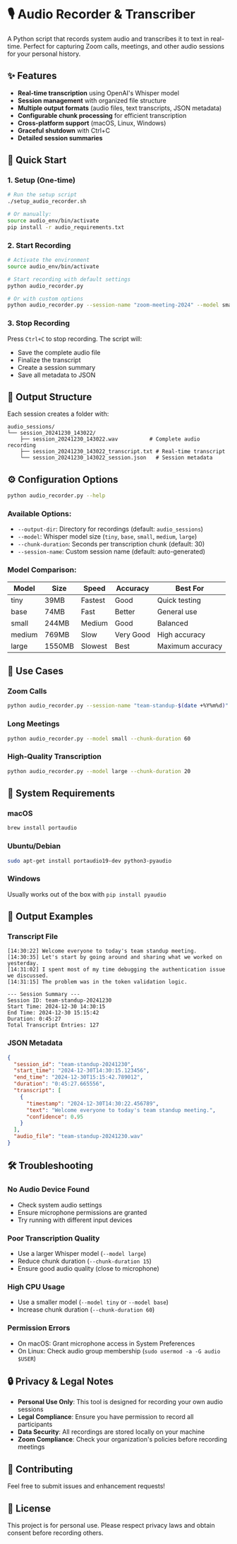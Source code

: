 # 🎙️ Audio Recorder & Transcriber

A Python script that records system audio and transcribes it to text in real-time. Perfect for capturing Zoom calls, meetings, and other audio sessions for your personal history.

## ✨ Features

- **Real-time transcription** using OpenAI's Whisper model
- **Session management** with organized file structure
- **Multiple output formats** (audio files, text transcripts, JSON metadata)
- **Configurable chunk processing** for efficient transcription
- **Cross-platform support** (macOS, Linux, Windows)
- **Graceful shutdown** with Ctrl+C
- **Detailed session summaries**

## 🚀 Quick Start

### 1. Setup (One-time)

```bash
# Run the setup script
./setup_audio_recorder.sh

# Or manually:
source audio_env/bin/activate
pip install -r audio_requirements.txt
```

### 2. Start Recording

```bash
# Activate the environment
source audio_env/bin/activate

# Start recording with default settings
python audio_recorder.py

# Or with custom options
python audio_recorder.py --session-name "zoom-meeting-2024" --model small
```

### 3. Stop Recording

Press `Ctrl+C` to stop recording. The script will:
- Save the complete audio file
- Finalize the transcript
- Create a session summary
- Save all metadata to JSON

## 📁 Output Structure

Each session creates a folder with:

```
audio_sessions/
└── session_20241230_143022/
    ├── session_20241230_143022.wav          # Complete audio recording
    ├── session_20241230_143022_transcript.txt # Real-time transcript
    └── session_20241230_143022_session.json   # Session metadata
```

## ⚙️ Configuration Options

```bash
python audio_recorder.py --help
```

### Available Options:

- `--output-dir`: Directory for recordings (default: `audio_sessions`)
- `--model`: Whisper model size (`tiny`, `base`, `small`, `medium`, `large`)
- `--chunk-duration`: Seconds per transcription chunk (default: 30)
- `--session-name`: Custom session name (default: auto-generated)

### Model Comparison:

| Model  | Size | Speed | Accuracy | Best For |
|--------|------|-------|----------|----------|
| tiny   | 39MB | Fastest | Good | Quick testing |
| base   | 74MB | Fast | Better | General use |
| small  | 244MB | Medium | Good | Balanced |
| medium | 769MB | Slow | Very Good | High accuracy |
| large  | 1550MB | Slowest | Best | Maximum accuracy |

## 🎯 Use Cases

### Zoom Calls
```bash
python audio_recorder.py --session-name "team-standup-$(date +%Y%m%d)" --model base
```

### Long Meetings
```bash
python audio_recorder.py --model small --chunk-duration 60
```

### High-Quality Transcription
```bash
python audio_recorder.py --model large --chunk-duration 20
```

## 🔧 System Requirements

### macOS
```bash
brew install portaudio
```

### Ubuntu/Debian
```bash
sudo apt-get install portaudio19-dev python3-pyaudio
```

### Windows
Usually works out of the box with `pip install pyaudio`

## 📝 Output Examples

### Transcript File
```
[14:30:22] Welcome everyone to today's team standup meeting.
[14:30:35] Let's start by going around and sharing what we worked on yesterday.
[14:31:02] I spent most of my time debugging the authentication issue we discussed.
[14:31:15] The problem was in the token validation logic.

--- Session Summary ---
Session ID: team-standup-20241230
Start Time: 2024-12-30 14:30:15
End Time: 2024-12-30 15:15:42
Duration: 0:45:27
Total Transcript Entries: 127
```

### JSON Metadata
```json
{
  "session_id": "team-standup-20241230",
  "start_time": "2024-12-30T14:30:15.123456",
  "end_time": "2024-12-30T15:15:42.789012",
  "duration": "0:45:27.665556",
  "transcript": [
    {
      "timestamp": "2024-12-30T14:30:22.456789",
      "text": "Welcome everyone to today's team standup meeting.",
      "confidence": 0.95
    }
  ],
  "audio_file": "team-standup-20241230.wav"
}
```

## 🛠️ Troubleshooting

### No Audio Device Found
- Check system audio settings
- Ensure microphone permissions are granted
- Try running with different input devices

### Poor Transcription Quality
- Use a larger Whisper model (`--model large`)
- Reduce chunk duration (`--chunk-duration 15`)
- Ensure good audio quality (close to microphone)

### High CPU Usage
- Use a smaller model (`--model tiny` or `--model base`)
- Increase chunk duration (`--chunk-duration 60`)

### Permission Errors
- On macOS: Grant microphone access in System Preferences
- On Linux: Check audio group membership (`sudo usermod -a -G audio $USER`)

## 🔒 Privacy & Legal Notes

- **Personal Use Only**: This tool is designed for recording your own audio sessions
- **Legal Compliance**: Ensure you have permission to record all participants
- **Data Security**: All recordings are stored locally on your machine
- **Zoom Compliance**: Check your organization's policies before recording meetings

## 🤝 Contributing

Feel free to submit issues and enhancement requests!

## 📄 License

This project is for personal use. Please respect privacy laws and obtain consent before recording others.

